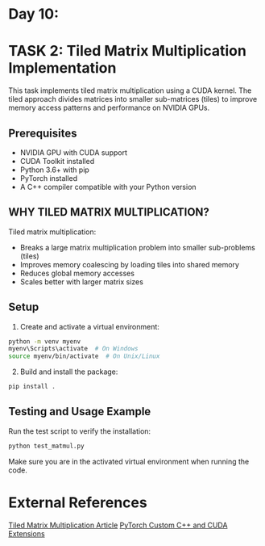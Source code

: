 # Day 10:
# TASK 2: Tiled Matrix Multiplication Implementation

This task implements tiled matrix multiplication using a CUDA kernel. The tiled approach divides matrices into smaller sub-matrices (tiles) to improve memory access patterns and performance on NVIDIA GPUs.

## Prerequisites
- NVIDIA GPU with CUDA support
- CUDA Toolkit installed
- Python 3.6+ with pip
- PyTorch installed
- A C++ compiler compatible with your Python version

## WHY TILED MATRIX MULTIPLICATION?

Tiled matrix multiplication:
- Breaks a large matrix multiplication problem into smaller sub-problems (tiles)
- Improves memory coalescing by loading tiles into shared memory
- Reduces global memory accesses
- Scales better with larger matrix sizes

## Setup
1. Create and activate a virtual environment:

```bash
python -m venv myenv
myenv\Scripts\activate  # On Windows
source myenv/bin/activate  # On Unix/Linux
```

2. Build and install the package:

```bash
pip install .
```

## Testing and Usage Example
Run the test script to verify the installation:

```bash
python test_matmul.py
```

Make sure you are in the activated virtual environment when running the code.

# External References

[Tiled Matrix Multiplication Article](https://developer.nvidia.com/blog/cuda-pro-tip-optimized-matrix-multiplication/)
[PyTorch Custom C++ and CUDA Extensions](https://pytorch.org/tutorials/advanced/cpp_extension.html)
